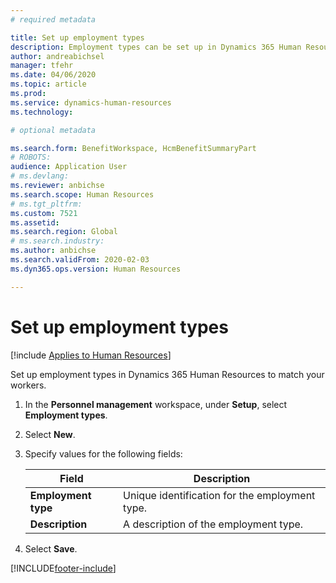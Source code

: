 ```yaml
---
# required metadata

title: Set up employment types
description: Employment types can be set up in Dynamics 365 Human Resources to match your workers.
author: andreabichsel
manager: tfehr
ms.date: 04/06/2020
ms.topic: article
ms.prod: 
ms.service: dynamics-human-resources
ms.technology: 

# optional metadata

ms.search.form: BenefitWorkspace, HcmBenefitSummaryPart
# ROBOTS: 
audience: Application User
# ms.devlang: 
ms.reviewer: anbichse
ms.search.scope: Human Resources
# ms.tgt_pltfrm: 
ms.custom: 7521
ms.assetid: 
ms.search.region: Global
# ms.search.industry: 
ms.author: anbichse
ms.search.validFrom: 2020-02-03
ms.dyn365.ops.version: Human Resources

---
```


# Set up employment types

[!include [Applies to Human Resources](../includes/applies-to-hr.md)]

Set up employment types in Dynamics 365 Human Resources to match your workers.

1. In the **Personnel management** workspace, under **Setup**, select **Employment types**.

2. Select **New**.

3. Specify values for the following fields:

   | Field | Description |
   | --- | --- |
   | **Employment type** | Unique identification for the employment type. |
   | **Description** | A description of the employment type. |

4. Select **Save**. 


[!INCLUDE[footer-include](../includes/footer-banner.md)]